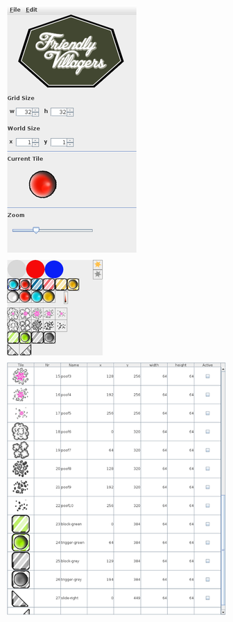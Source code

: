 ![Main Window](/screenshots/main.png)

![Tiles](/screenshots/tiles.png)

![Tile Table](/screenshots/tiletable.png)

